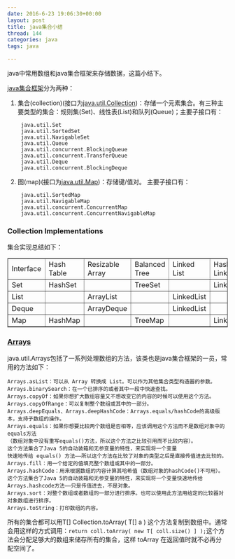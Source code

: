 ```yaml
---
date: 2016-6-23 19:06:30+00:00
layout: post
title: java集合小结
thread: 144
categories: java
tags: java

---
```


java中常用数组和java集合框架来存储数据，这篇小结下。

[java集合框架](https://docs.oracle.com/javase/7/docs/technotes/guides/collections/index.html)分为两种：

1. 集合(collection)(接口为[java.util.Collection](https://docs.oracle.com/javase/7/docs/api/java/util/Collection.html))：存储一个元素集合。有三种主要类型的集合：规则集(Set)、线性表(List)和队列(Queue)；主要子接口有：

		java.util.Set
		java.util.SortedSet
		java.util.NavigableSet
		java.util.Queue
		java.util.concurrent.BlockingQueue
		java.util.concurrent.TransferQueue
		java.util.Deque
		java.util.concurrent.BlockingDeque

2. 图(map)(接口为[java.util.Map](https://docs.oracle.com/javase/7/docs/api/java/util/Map.html))：存储键/值对。 主要子接口有：

		java.util.SortedMap
		java.util.NavigableMap
		java.util.concurrent.ConcurrentMap
		java.util.concurrent.ConcurrentNavigableMap

### Collection Implementations ###

集合实现总结如下：

<table border=”1″>
<tr>
<td> Interface </td>
<td> Hash Table </td>
<td> Resizable Array </td>
<td> Balanced Tree </td>
<td> Linked List </td>
<td> Hash Table + Linked List </td>
</tr>
<tr>
<td>Set</td>
<td>HashSet</td>
<td> </td>
<td>TreeSet</td>
<td> </td>
<td>LinkedHashSet</td>
</tr>
<tr>
<td>List</td>
<td></td>
<td>ArrayList</td>
<td></td>
<td>LinkedList</td>
<td></td>
</tr>
<tr>
<td>Deque</td>
<td></td>
<td>ArrayDeque</td>
<td></td>
<td>LinkedList</td>
<td></td>
</tr>
<tr>
<td>Map</td>
<td>HashMap</td>
<td></td>
<td>TreeMap</td>
<td></td>
<td>LinkedHashMap</td>
</tr>
</table>

### [Arrays](https://docs.oracle.com/javase/7/docs/api/java/util/Arrays.html) ###

java.util.Arrays包括了一系列处理数组的方法，该类也是java集合框架的一员，常用的方法如下：
	
	Arrays.asList：可以从 Array 转换成 List。可以作为其他集合类型构造器的参数。
	Arrays.binarySearch：在一个已排序的或者其中一段中快速查找。
	Arrays.copyOf：如果你想扩大数组容量又不想改变它的内容的时候可以使用这个方法。
	Arrays.copyOfRange：可以复制整个数组或其中的一部分。
	Arrays.deepEquals、Arrays.deepHashCode：Arrays.equals/hashCode的高级版本，支持子数组的操作。
	Arrays.equals：如果你想要比较两个数组是否相等，应该调用这个方法而不是数组对象中的 equals方法
	（数组对象中没有重写equals()方法，所以这个方法之比较引用而不比较内容）。
	这个方法集合了Java 5的自动装箱和无参变量的特性，来实现将一个变量
	快速地传给 equals() 方法——所以这个方法在比较了对象的类型之后是直接传值进去比较的。
	Arrays.fill：用一个给定的值填充整个数组或其中的一部分。
	Arrays.hashCode：用来根据数组的内容计算其哈希值（数组对象的hashCode()不可用）。
	这个方法集合了Java 5的自动装箱和无参变量的特性，来实现将一个变量快速地传给 Arrays.hashcode方法——只是传值进去，不是对象。
	Arrays.sort：对整个数组或者数组的一部分进行排序。也可以使用此方法用给定的比较器对对象数组进行排序。
	Arrays.toString：打印数组的内容。


所有的集合都可以用T[] Collection.toArray( T[] a ) 这个方法复制到数组中。通常会用这样的方式调用：`return coll.toArray( new T[ coll.size() ] );`这个方法会分配足够大的数组来储存所有的集合，这样 toArray 在返回值时就不必再分配空间了。

